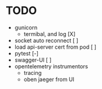 # TODO

* gunicorn
  * termibal, and log           [X]
* socket auto reconnect         [ ]
* load api-server cert from pod [ ]
* pytest                        [-]
* swagger-UI                    [ ]  
* opentelemetry instrumentors
  * tracing
  * oben jaeger from UI
